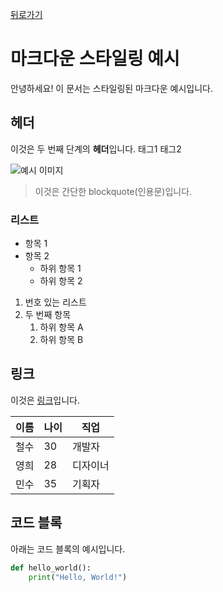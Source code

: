 [뒤로가기](/)

# 마크다운 스타일링 예시

안녕하세요! 이 문서는 스타일링된 마크다운 예시입니다.

## 헤더

이것은 두 번째 단계의 **헤더**입니다.
<span class="tag">태그1</span>
<span class="tag">태그2</span>

![예시 이미지](/assets/img/basketball-court2.jpg)

> 이것은 간단한 blockquote(인용문)입니다.

### 리스트

- 항목 1
- 항목 2
  - 하위 항목 1
  - 하위 항목 2

1. 번호 있는 리스트
2. 두 번째 항목
   1. 하위 항목 A
   2. 하위 항목 B

## 링크

이것은 [링크](https://www.example.com)입니다.

| 이름 | 나이 | 직업     |
| ---- | ---- | -------- |
| 철수 | 30   | 개발자   |
| 영희 | 28   | 디자이너 |
| 민수 | 35   | 기획자   |

## 코드 블록

아래는 코드 블록의 예시입니다.

```python
def hello_world():
    print("Hello, World!")
```
